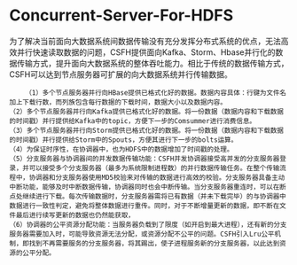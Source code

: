 # Concurrent-Server-For-HDFS
为了解决当前面向大数据系统间数据传输没有充分发挥分布式系统的优点，无法高效并行快速读取数据的问题，CSFH提供面向Kafka、Storm、Hbase并行化的数据传输方式，提升面向大数据系统的整体吞吐能力。相比于传统的数据传输方式，CSFH可以达到节点服务器可扩展的向大数据系统并行传输数据。
	

        （1）多个节点服务器并行向HBase提供已格式化好的数据。数据内容具体：行键为文件名加上下载行数，而列族包含每行数据的下载时间，数据大小以及数据内容。
	（2）多个节点服务器并行向Kafka提供已格式化好的数据。将一份数据（数据内容和下载数据的时间戳）并行提供给Kafka中的topic，方便下一步的Comsummer进行消费信息。
	（3）多个节点服务器并行向Storm提供已格式化好的数据。将一份数据（数据内容和下载数据的时间戳）并行提供给Storm中的Spouts，方便其进行下一步的bolts运算。
	（4）为保证时序性，在协调器中，也为HDFS中的数据增加了时间戳的处理。
	（5）分支服务器与协调器间的并发数据传输功能：CSFH并发协调器接受高并发的分支服务器登录，并可以接受多个分支服务器（最多为系统限制进程数）的并行数据传输任务。在整个传输流程中，协调器和分支服务器使用MD5校验来对传输的数据进行高效的校验。分支服务器具备主动中断功能，能够及时中断数据传输，协调器同时也会中断传输。当分支服务器重连时，可以在断点处继续进行下载。每次传输数据时，分支服务器需将已有数据（并未下载完毕）的与协调器中数据进行一致性判定，避免将整体数据进行重传。同时，对于不断增量更新的数据，即不断在文件最后进行续写更新的数据也仍然能获取，
	（6）协调器的公平资源分配功能：当服务器负载到了限度（如开启到最大进程），还有新的分支服务器需要加入时，可能导致资源无法分配，或资源分配不公平的问题。CSFH引入Lru公平机制，即找到不再需要服务的分支服务器，将其踢出，使子进程服务新的分支服务器，以此达到资源的公平分配。

